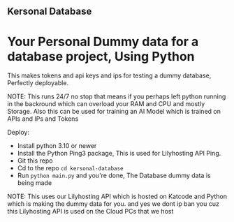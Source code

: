 ## Kersonal Database
# Your Personal Dummy data for a database project, Using Python

This makes tokens and api keys and ips for testing a dummy database, Perfectly deployable.

NOTE: This runs 24/7 no stop that means if you perhaps left python running in the backround which can overload your RAM and CPU and mostly Storage. Also this can be used for training an AI Model which is trained on APIs and IPs and Tokens

Deploy:
- Install python 3.10 or newer
- Install the Python Ping3 package, This is used for Lilyhosting API Ping.
- Git this repo
- Cd to the repo ```cd kersonal-database```
- Run ```python main.py``` and you're done, The Database dummy data is being made

NOTE: This uses our Lilyhosting API which is hosted on Katcode and Python which is making the dummy data for you. and yes we dont ip ban you cuz this Lilyhosting API is used on the Cloud PCs that we host
